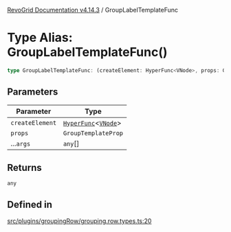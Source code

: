 [RevoGrid Documentation v4.14.3](README.md) / GroupLabelTemplateFunc

# Type Alias: GroupLabelTemplateFunc()

```ts
type GroupLabelTemplateFunc: (createElement: HyperFunc<VNode>, props: GroupTemplateProp, ...args: any[]) => any;
```

## Parameters

| Parameter | Type |
| ------ | ------ |
| `createElement` | [`HyperFunc`](Interface.HyperFunc.md)\<[`VNode`](Interface.VNode.md)\> |
| `props` | `GroupTemplateProp` |
| ...`args` | `any`[] |

## Returns

`any`

## Defined in

[src/plugins/groupingRow/grouping.row.types.ts:20](https://github.com/revolist/revogrid/blob/4d3feb8340f534dd1ff6941b4d5b83d4d4e2474c/src/plugins/groupingRow/grouping.row.types.ts#L20)
